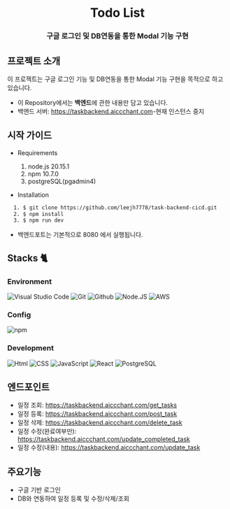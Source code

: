 <h1 align="center">Todo List</h1><h3 align="center">구글 로그인 및 DB연동을 통한 Modal 기능 구현</h3>

## 프로젝트 소개

이 프로젝트는 구글 로그인 기능 및 DB연동을 통한 Modal 기능 구현을 목적으로 하고 있습니다.

- 이 Repository에서는 **백엔드**에 관한 내용만 담고 있습니다.
- 백엔드 서버: <https://taskbackend.aiccchant.com>-현재 인스턴스 중지

## 시작 가이드

- Requirements
  1. node.js 20.15.1
  2. npm 10.7.0
  3. postgreSQL(pgadmin4)

- Installation
```  bash
  1. $ git clone https://github.com/leejh7778/task-backend-cicd.git
  2. $ npm install
  3. $ npm run dev
```

- 백엔드포트는 기본적으로 8080 에서 실행됩니다.

## Stacks 🐈


### Environment
![Visual Studio Code](https://img.shields.io/badge/Visual%20Studio%20Code-007ACC?style=for-the-badge&logo=Visual%20Studio%20Code&logoColor=white)
![Git](https://img.shields.io/badge/Git-F05032?style=for-the-badge&logo=Git&logoColor=white)
![Github](https://img.shields.io/badge/GitHub-181717?style=for-the-badge&logo=GitHub&logoColor=white)
![Node.JS](https://img.shields.io/badge/node.js-339933?style=for-the-badge&logo=Node.js&logoColor=white")
![AWS](https://img.shields.io/badge/amazonaws-232F3E?style=for-the-badge&logo=amazonaws&logoColor=white")

### Config
![npm](https://img.shields.io/badge/npm-CB3837?style=for-the-badge&logo=npm&logoColor=white)

### Development
![Html](https://img.shields.io/badge/html5-E34F26?style=for-the-badge&logo=html5&logoColor=white)
![CSS](https://img.shields.io/badge/css-1572B6?style=for-the-badge&logo=css3&logoColor=white")
![JavaScript](https://img.shields.io/badge/JavaScript-F7DF1E?style=for-the-badge&logo=Javascript&logoColor=white)
![React](https://img.shields.io/badge/React-20232A?style=for-the-badge&logo=react&logoColor=61DAFB)
![PostgreSQL](https://img.shields.io/badge/postgresql-4169e1?style=for-the-badge&logo=postgresql&logoColor=white)


## 엔드포인트

- 일정 조회: https://taskbackend.aiccchant.com/get_tasks
- 일정 등록: https://taskbackend.aiccchant.com/post_task
- 일정 삭제: https://taskbackend.aiccchant.com/delete_task
- 일정 수정(완료여부만): https://taskbackend.aiccchant.com/update_completed_task
- 일정 수정(내용): https://taskbackend.aiccchant.com/update_task

## 주요기능

- 구글 기반 로그인
- DB와 연동하여 일정 등록 및 수정/삭제/조회
